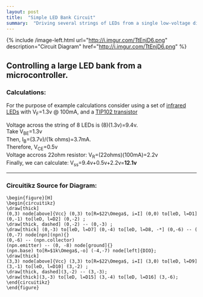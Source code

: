 ```yaml
---
layout: post
title:  "Simple LED Bank Circuit"
summary:  "Driving several strings of LEDs from a single low-voltage digital IO pin."
---
```


{% include /image-left.html url="http://i.imgur.com/TtEnjD6.png" description="Circuit Diagram" href="http://i.imgur.com/TtEnjD6.png" %}

## Controlling a large LED bank from a microcontroller.

### Calculations:
For the purpose of example calculations consider using a set of <a href="http://www.digikey.com/product-detail/en/SIR-34ST3F/511-1363-ND/638559">infrared LEDs</a> with V<sub>F</sub>=1.3v @ 100mA, and a <a href="http://www.digikey.com/product-detail/en/TIP102/TIP102-ND/1053752">TIP102 transistor</a>


Voltage across the string of 8 LEDs is (8)(1.3v)=9.4v.  <br/>
Take V<sub>BE</sub>=1.3v<br/>
Then, I<sub>B</sub>=(3.7v)/(1k ohms)=3.7mA.<br/>
Therefore, V<sub>CE</sub>=0.5v<br/>
Voltage accross 22ohm resistor:  V<sub>R</sub>=(22ohms)(100mA)=2.2v<br/>
Finally, we can calculate:  V<sub>ss</sub>=9.4v+0.5v+2.2v=<b>12.1v</b><br/>


<!--more-->
<hr style="clear:both;">

### Circuitikz Source for Diagram:
<pre style="font-size:12px;">
\begin{figure}[H]
\begin{circuitikz}
\draw[thick]
(0,3) node[above]{Vcc} (0,3) to[R=$22\Omega$, i=I] (0,0) to[leD, l=D1] 
(0,-1) to[leD, l=D2] (0,-2) ;
\draw[thick, dashed] (0,-2) -- (0,-3) ;
\draw[thick] (0,-3) to[leD, l=D7] (0,-4) to[leD, l=D8, -*] (0,-6) -- (3,-6) 
(0,-7) node[npn](npn){}
(0,-6) -- (npn.collector)
(npn.emitter) -- (0, -8) node[ground]{}
(npn.base) to[R=$1k\Omega$,-o] (-4,-7) node[left]{DIO};
\draw[thick]
(3,3) node[above]{Vcc} (3,3) to[R=$22\Omega$, i=I] (3,0) to[leD, l=D9] 
(3,-1) to[leD, l=D10] (3,-2) ;
\draw[thick, dashed](3,-2) -- (3,-3);
\draw[thick](3,-3) to[leD, l=D15] (3,-4) to[leD, l=D16] (3,-6);
\end{circuitikz}
\end{figure}
</pre>